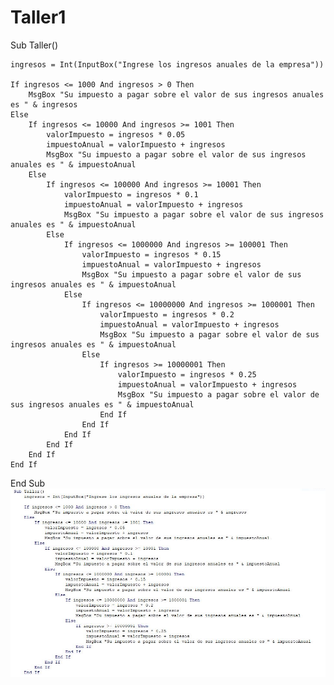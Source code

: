 # Taller1

Sub Taller()
   
    ingresos = Int(InputBox("Ingrese los ingresos anuales de la empresa"))
    
    If ingresos <= 1000 And ingresos > 0 Then
        MsgBox "Su impuesto a pagar sobre el valor de sus ingresos anuales es " & ingresos
    Else
        If ingresos <= 10000 And ingresos >= 1001 Then
            valorImpuesto = ingresos * 0.05
            impuestoAnual = valorImpuesto + ingresos
            MsgBox "Su impuesto a pagar sobre el valor de sus ingresos anuales es " & impuestoAnual
        Else
            If ingresos <= 100000 And ingresos >= 10001 Then
                valorImpuesto = ingresos * 0.1
                impuestoAnual = valorImpuesto + ingresos
                MsgBox "Su impuesto a pagar sobre el valor de sus ingresos anuales es " & impuestoAnual
            Else
                If ingresos <= 1000000 And ingresos >= 100001 Then
                    valorImpuesto = ingresos * 0.15
                    impuestoAnual = valorImpuesto + ingresos
                    MsgBox "Su impuesto a pagar sobre el valor de sus ingresos anuales es " & impuestoAnual
                Else
                    If ingresos <= 10000000 And ingresos >= 1000001 Then
                        valorImpuesto = ingresos * 0.2
                        impuestoAnual = valorImpuesto + ingresos
                        MsgBox "Su impuesto a pagar sobre el valor de sus ingresos anuales es " & impuestoAnual
                    Else
                        If ingresos >= 10000001 Then
                            valorImpuesto = ingresos * 0.25
                            impuestoAnual = valorImpuesto + ingresos
                            MsgBox "Su impuesto a pagar sobre el valor de sus ingresos anuales es " & impuestoAnual
                        End If
                    End If
                End If
            End If
        End If
    End If
End Sub
![foto](capturataller.JPG)
